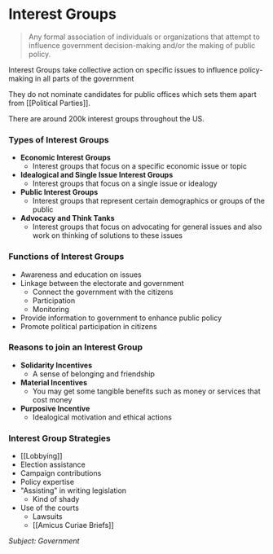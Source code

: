 # Interest Groups
> Any formal association of individuals or organizations that attempt to influence government decision-making and/or the making of public policy.

Interest Groups take collective action on specific issues to influence policy-making in all parts of the government

They do not nominate candidates for public offices which sets them apart from [[Political Parties]].

There are around 200k interest groups throughout the US.

### Types of Interest Groups
+ **Economic Interest Groups**
	- Interest groups that focus on a specific economic issue or topic
+ **Idealogical and Single Issue Interest Groups**
	- Interest groups that focus on a single issue or idealogy
+ **Public Interest Groups**
	- Interest groups that represent certain demographics or groups of the public
+ **Advocacy and Think Tanks**
	- Interest groups that focus on advocating for general issues and also work on thinking of solutions to these issues

### Functions of Interest Groups
- Awareness and education on issues
- Linkage between the electorate and government
	- Connect the government with the citizens
	- Participation
	- Monitoring
- Provide information to government to enhance public policy
- Promote political participation in citizens

### Reasons to join an Interest Group
+ **Solidarity Incentives**
	- A sense of belonging and friendship
+ **Material Incentives**
	- You may get some tangible benefits such as money or services that cost money
+ **Purposive Incentive**
	- Idealogical motivation and ethical actions

### Interest Group Strategies
+ [[Lobbying]]
+ Election assistance
+ Campaign contributions
+ Policy expertise
+ "Assisting" in writing legislation
	-	Kind of shady
+ Use of the courts
	- Lawsuits
	- [[Amicus Curiae Briefs]]

*Subject: Government*